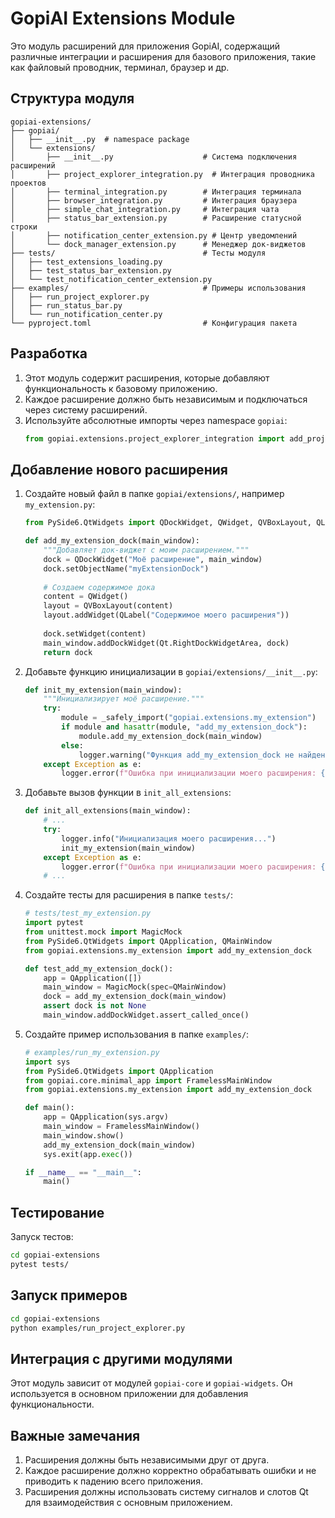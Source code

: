 # GopiAI Extensions Module

Это модуль расширений для приложения GopiAI, содержащий различные интеграции и расширения для базового приложения, такие как файловый проводник, терминал, браузер и др.

## Структура модуля

```
gopiai-extensions/
├── gopiai/
│   ├── __init__.py  # namespace package
│   └── extensions/
│       ├── __init__.py                    # Система подключения расширений
│       ├── project_explorer_integration.py  # Интеграция проводника проектов
│       ├── terminal_integration.py        # Интеграция терминала
│       ├── browser_integration.py         # Интеграция браузера
│       ├── simple_chat_integration.py     # Интеграция чата
│       ├── status_bar_extension.py        # Расширение статусной строки
│       ├── notification_center_extension.py # Центр уведомлений
│       └── dock_manager_extension.py      # Менеджер док-виджетов
├── tests/                                 # Тесты модуля
│   ├── test_extensions_loading.py
│   ├── test_status_bar_extension.py
│   └── test_notification_center_extension.py
├── examples/                              # Примеры использования
│   ├── run_project_explorer.py
│   ├── run_status_bar.py
│   └── run_notification_center.py
└── pyproject.toml                         # Конфигурация пакета
```

## Разработка

1. Этот модуль содержит расширения, которые добавляют функциональность к базовому приложению.
2. Каждое расширение должно быть независимым и подключаться через систему расширений.
3. Используйте абсолютные импорты через namespace `gopiai`:
   ```python
   from gopiai.extensions.project_explorer_integration import add_project_explorer_dock
   ```

## Добавление нового расширения

1. Создайте новый файл в папке `gopiai/extensions/`, например `my_extension.py`:
   ```python
   from PySide6.QtWidgets import QDockWidget, QWidget, QVBoxLayout, QLabel

   def add_my_extension_dock(main_window):
       """Добавляет док-виджет с моим расширением."""
       dock = QDockWidget("Моё расширение", main_window)
       dock.setObjectName("myExtensionDock")
       
       # Создаем содержимое дока
       content = QWidget()
       layout = QVBoxLayout(content)
       layout.addWidget(QLabel("Содержимое моего расширения"))
       
       dock.setWidget(content)
       main_window.addDockWidget(Qt.RightDockWidgetArea, dock)
       return dock
   ```

2. Добавьте функцию инициализации в `gopiai/extensions/__init__.py`:
   ```python
   def init_my_extension(main_window):
       """Инициализирует моё расширение."""
       try:
           module = _safely_import("gopiai.extensions.my_extension")
           if module and hasattr(module, "add_my_extension_dock"):
               module.add_my_extension_dock(main_window)
           else:
               logger.warning("Функция add_my_extension_dock не найдена")
       except Exception as e:
           logger.error(f"Ошибка при инициализации моего расширения: {e}")
   ```

3. Добавьте вызов функции в `init_all_extensions`:
   ```python
   def init_all_extensions(main_window):
       # ...
       try:
           logger.info("Инициализация моего расширения...")
           init_my_extension(main_window)
       except Exception as e:
           logger.error(f"Ошибка при инициализации моего расширения: {e}")
       # ...
   ```

4. Создайте тесты для расширения в папке `tests/`:
   ```python
   # tests/test_my_extension.py
   import pytest
   from unittest.mock import MagicMock
   from PySide6.QtWidgets import QApplication, QMainWindow
   from gopiai.extensions.my_extension import add_my_extension_dock

   def test_add_my_extension_dock():
       app = QApplication([])
       main_window = MagicMock(spec=QMainWindow)
       dock = add_my_extension_dock(main_window)
       assert dock is not None
       main_window.addDockWidget.assert_called_once()
   ```

5. Создайте пример использования в папке `examples/`:
   ```python
   # examples/run_my_extension.py
   import sys
   from PySide6.QtWidgets import QApplication
   from gopiai.core.minimal_app import FramelessMainWindow
   from gopiai.extensions.my_extension import add_my_extension_dock

   def main():
       app = QApplication(sys.argv)
       main_window = FramelessMainWindow()
       main_window.show()
       add_my_extension_dock(main_window)
       sys.exit(app.exec())

   if __name__ == "__main__":
       main()
   ```

## Тестирование

Запуск тестов:
```bash
cd gopiai-extensions
pytest tests/
```

## Запуск примеров

```bash
cd gopiai-extensions
python examples/run_project_explorer.py
```

## Интеграция с другими модулями

Этот модуль зависит от модулей `gopiai-core` и `gopiai-widgets`. Он используется в основном приложении для добавления функциональности.

## Важные замечания

1. Расширения должны быть независимыми друг от друга.
2. Каждое расширение должно корректно обрабатывать ошибки и не приводить к падению всего приложения.
3. Расширения должны использовать систему сигналов и слотов Qt для взаимодействия с основным приложением.
